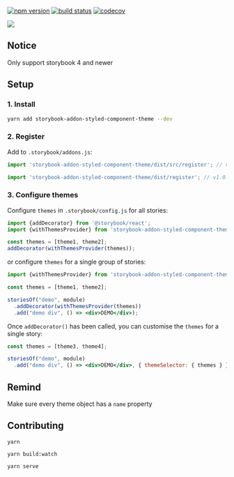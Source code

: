 [![npm version](https://badge.fury.io/js/storybook-addon-styled-component-theme.svg)](https://badge.fury.io/js/storybook-addon-styled-component-theme)
[![build status](https://travis-ci.org/echoulen/storybook-addon-styled-component-theme.svg?branch=master)](https://travis-ci.org/echoulen/storybook-addon-styled-component-theme)
[![codecov](https://codecov.io/gh/echoulen/storybook-addon-styled-component-theme/branch/master/graph/badge.svg)](https://codecov.io/gh/echoulen/storybook-addon-styled-component-theme)

![](https://media.giphy.com/media/FfFvOA9C0h9bhfCuNX/giphy.gif)

## Notice
Only support storybook 4 and newer


## Setup

### 1. Install
```bash
yarn add storybook-addon-styled-component-theme --dev
```

### 2. Register

Add to `.storybook/addons.js`:

```javascript
import 'storybook-addon-styled-component-theme/dist/src/register'; // v1.1.0^

import 'storybook-addon-styled-component-theme/dist/register'; // v1.0.7
```

### 3. Configure themes

Configure `themes` in `.storybook/config.js` for all stories:

```javascript
import {addDecorator} from '@storybook/react';
import {withThemesProvider} from 'storybook-addon-styled-component-theme';

const themes = [theme1, theme2];
addDecorator(withThemesProvider(themes));
```

or configure `themes` for a single group of stories:

```jsx
import {withThemesProvider} from 'storybook-addon-styled-component-theme';

const themes = [theme1, theme2];

storiesOf("demo", module)
  .addDecorator(withThemesProvider(themes))
  .add("demo div", () => <div>DEMO</div>);
```

Once `addDecorator()` has been called, you can customise the `themes` for a single story:

```jsx
const themes = [theme3, theme4];

storiesOf("demo", module)
  .add("demo div", () => <div>DEMO</div>, { themeSelector: { themes } });
```


## Remind
Make sure every theme object has a `name` property


## Contributing

`yarn`

`yarn build:watch`

`yarn serve`
